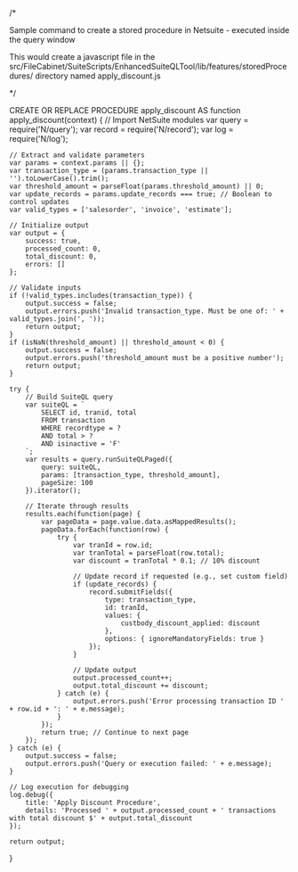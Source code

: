 /* 

Sample command to create a stored procedure in Netsuite - executed inside the query window

This would create a javascript file in the src/FileCabinet/SuiteScripts/EnhancedSuiteQLTool/lib/features/storedProcedures/ directory named apply_discount.js

*/

CREATE OR REPLACE PROCEDURE apply_discount AS
function apply_discount(context) {
    // Import NetSuite modules
    var query = require('N/query');
    var record = require('N/record');
    var log = require('N/log');

    // Extract and validate parameters
    var params = context.params || {};
    var transaction_type = (params.transaction_type || '').toLowerCase().trim();
    var threshold_amount = parseFloat(params.threshold_amount) || 0;
    var update_records = params.update_records === true; // Boolean to control updates
    var valid_types = ['salesorder', 'invoice', 'estimate'];

    // Initialize output
    var output = {
        success: true,
        processed_count: 0,
        total_discount: 0,
        errors: []
    };

    // Validate inputs
    if (!valid_types.includes(transaction_type)) {
        output.success = false;
        output.errors.push('Invalid transaction_type. Must be one of: ' + valid_types.join(', '));
        return output;
    }
    if (isNaN(threshold_amount) || threshold_amount < 0) {
        output.success = false;
        output.errors.push('threshold_amount must be a positive number');
        return output;
    }

    try {
        // Build SuiteQL query
        var suiteQL = `
            SELECT id, tranid, total
            FROM transaction
            WHERE recordtype = ?
            AND total > ?
            AND isinactive = 'F'
        `;
        var results = query.runSuiteQLPaged({
            query: suiteQL,
            params: [transaction_type, threshold_amount],
            pageSize: 100
        }).iterator();

        // Iterate through results
        results.each(function(page) {
            var pageData = page.value.data.asMappedResults();
            pageData.forEach(function(row) {
                try {
                    var tranId = row.id;
                    var tranTotal = parseFloat(row.total);
                    var discount = tranTotal * 0.1; // 10% discount

                    // Update record if requested (e.g., set custom field)
                    if (update_records) {
                        record.submitFields({
                            type: transaction_type,
                            id: tranId,
                            values: {
                                custbody_discount_applied: discount
                            },
                            options: { ignoreMandatoryFields: true }
                        });
                    }

                    // Update output
                    output.processed_count++;
                    output.total_discount += discount;
                } catch (e) {
                    output.errors.push('Error processing transaction ID ' + row.id + ': ' + e.message);
                }
            });
            return true; // Continue to next page
        });
    } catch (e) {
        output.success = false;
        output.errors.push('Query or execution failed: ' + e.message);
    }

    // Log execution for debugging
    log.debug({
        title: 'Apply Discount Procedure',
        details: 'Processed ' + output.processed_count + ' transactions with total discount $' + output.total_discount
    });

    return output;
}
